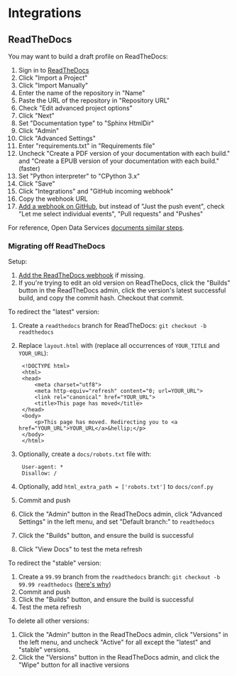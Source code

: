 # Integrations

## ReadTheDocs

You may want to build a draft profile on ReadTheDocs:

1. Sign in to [ReadTheDocs](https://readthedocs.org/dashboard/)
1. Click "Import a Project"
1. Click "Import Manually"
1. Enter the name of the repository in "Name"
1. Paste the URL of the repository in "Repository URL"
1. Check "Edit advanced project options"
1. Click "Next"
1. Set "Documentation type" to "Sphinx HtmlDir"
1. Click "Admin"
1. Click "Advanced Settings"
1. Enter "requirements.txt" in "Requirements file"
1. Uncheck "Create a PDF version of your documentation with each build." and "Create a EPUB version of your documentation with each build." (faster)
1. Set "Python interpreter" to "CPython 3.x"
1. Click "Save"
1. Click "Integrations" and "GitHub incoming webhook"
1. Copy the webhook URL
1. [Add a webhook on GitHub](https://docs.readthedocs.io/en/latest/webhooks.html#github), but instead of "Just the push event", check "Let me select individual events", "Pull requests" and "Pushes"

For reference, Open Data Services [documents similar steps](https://github.com/OpenDataServices/sphinx-base#building-on-readthedocs).

### Migrating off ReadTheDocs

Setup:

1. [Add the ReadTheDocs webhook](https://docs.readthedocs.io/en/latest/webhooks.html#github) if missing.
1. If you're trying to edit an old version on ReadTheDocs, click the "Builds" button in the ReadTheDocs admin, click the version's latest successful build, and copy the commit hash. Checkout that commit.

To redirect the "latest" version:

1. Create a `readthedocs` branch for ReadTheDocs: `git checkout -b readthedocs`
1. Replace `layout.html` with (replace all occurrences of `YOUR_TITLE` and `YOUR_URL`):

        <!DOCTYPE html>
        <html>
        <head>
            <meta charset="utf8">
            <meta http-equiv="refresh" content="0; url=YOUR_URL">
            <link rel="canonical" href="YOUR_URL">
            <title>This page has moved</title>
        </head>
        <body>
            <p>This page has moved. Redirecting you to <a href="YOUR_URL">YOUR_URL</a>&hellip;</p>
        </body>
        </html>

1. Optionally, create a `docs/robots.txt` file with:

        User-agent: *
        Disallow: /

1. Optionally, add `html_extra_path = ['robots.txt']` to `docs/conf.py`
1. Commit and push
1. Click the "Admin" button in the ReadTheDocs admin, click "Advanced Settings" in the left menu, and set "Default branch:" to `readthedocs`
1. Click the "Builds" button, and ensure the build is successful
1. Click "View Docs" to test the meta refresh

To redirect the "stable" version:

1. Create a `99.99` branch from the `readthedocs` branch: `git checkout -b 99.99 readthedocs` ([here's why](https://docs.readthedocs.io/en/latest/versions.html))
1. Commit and push
1. Click the "Builds" button, and ensure the build is successful
1. Test the meta refresh

To delete all other versions:

1. Click the "Admin" button in the ReadTheDocs admin, click "Versions" in the left menu, and uncheck "Active" for all except the "latest" and "stable" versions.
1. Click the "Versions" button in the ReadTheDocs admin, and click the "Wipe" button for all inactive versions
